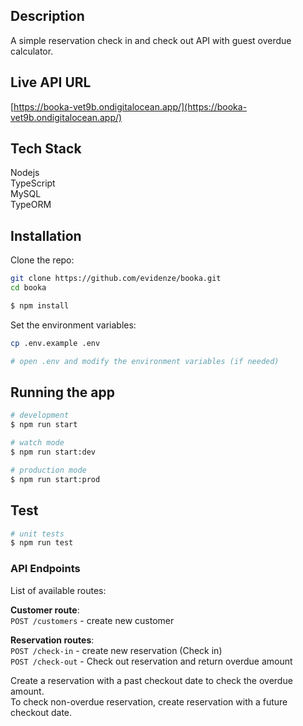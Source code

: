 
## Description

A simple reservation check in and check out API with guest overdue calculator.

## Live API URL
[https://booka-vet9b.ondigitalocean.app/](https://booka-vet9b.ondigitalocean.app/)

## Tech Stack
Nodejs\
TypeScript\
MySQL\
TypeORM

## Installation

Clone the repo:

```bash
git clone https://github.com/evidenze/booka.git
cd booka
```

```bash
$ npm install
```

Set the environment variables:

```bash
cp .env.example .env

# open .env and modify the environment variables (if needed)
```

## Running the app

```bash
# development
$ npm run start

# watch mode
$ npm run start:dev

# production mode
$ npm run start:prod
```

## Test

```bash
# unit tests
$ npm run test
```

### API Endpoints

List of available routes:

**Customer route**:\
`POST /customers` - create new customer

**Reservation routes**:\
`POST /check-in` - create new reservation (Check in)\
`POST /check-out` - Check out reservation and return overdue amount

Create a reservation with a past checkout date to check the overdue amount.\
To check non-overdue reservation, create reservation with a future checkout date.
